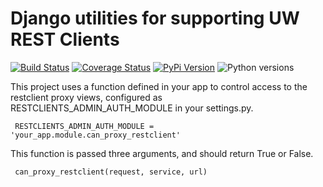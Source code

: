 # Django utilities for supporting UW REST Clients

[![Build Status](https://github.com/uw-it-aca/uw-restclients-django-utils/workflows/tests/badge.svg)](https://github.com/uw-it-aca/uw-restclients-django-utils/actions)
[![Coverage Status](https://coveralls.io/repos/uw-it-aca/uw-restclients-django-utils/badge.svg?branch=main)](https://coveralls.io/r/uw-it-aca/uw-restclients-django-utils?branch=main)
[![PyPi Version](https://img.shields.io/pypi/v/uw-restclients-django-utils.svg)](https://pypi.python.org/pypi/uw-restclients-django-utils)
![Python versions](https://img.shields.io/badge/python-3.10-blue.svg)


This project uses a function defined in your app to control access to the restclient proxy views, configured as RESTCLIENTS_ADMIN_AUTH_MODULE in your settings.py.

     RESTCLIENTS_ADMIN_AUTH_MODULE = 'your_app.module.can_proxy_restclient'

This function is passed three arguments, and should return True or False.

     can_proxy_restclient(request, service, url)

